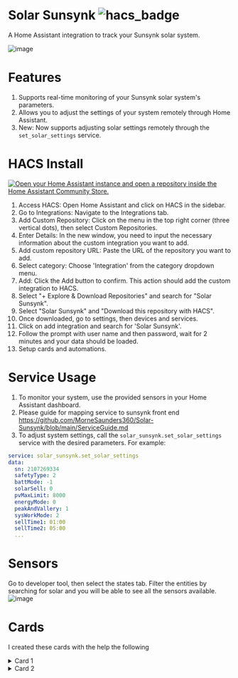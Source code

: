 # Solar Sunsynk ![hacs_badge](https://img.shields.io/badge/HACS-Custom-41BDF5.svg?style=for-the-badge)

A Home Assistant integration to track your Sunsynk solar system.

![image](https://user-images.githubusercontent.com/109594480/233388451-6bad6329-64bc-42e0-b4e9-e63eb1ae4978.png)

# Features
1. Supports real-time monitoring of your Sunsynk solar system's parameters.
2. Allows you to adjust the settings of your system remotely through Home Assistant.
3. New: Now supports adjusting solar settings remotely through the `set_solar_settings` service.

# HACS Install

[![Open your Home Assistant instance and open a repository inside the Home Assistant Community Store.](https://my.home-assistant.io/badges/hacs_repository.svg)](https://my.home-assistant.io/redirect/hacs_repository/?owner=MorneSaunders360&repository=Solar-Sunsynk&category=plugin)

1. Access HACS: Open Home Assistant and click on HACS in the sidebar.
2. Go to Integrations: Navigate to the Integrations tab.
3. Add Custom Repository: Click on the menu in the top right corner (three vertical dots), then select Custom Repositories.
4. Enter Details: In the new window, you need to input the necessary information about the custom integration you want to add.
5. Add custom repository URL: Paste the URL of the repository you want to add.
6. Select category: Choose 'Integration' from the category dropdown menu.
7. Add: Click the Add button to confirm. This action should add the custom integration to HACS.
8. Select "+ Explore & Download Repositories" and search for "Solar Sunsynk".
9. Select "Solar Sunsynk" and "Download this repository with HACS".
10. Once downloaded, go to settings, then devices and services.
11. Click on add integration and search for 'Solar Sunsynk'.
12. Follow the prompt with user name and then password, wait for 2 minutes and your data should be loaded.
13. Setup cards and automations.

# Service Usage
1. To monitor your system, use the provided sensors in your Home Assistant dashboard.
2. Please guide for mapping service to sunsynk front end
https://github.com/MorneSaunders360/Solar-Sunsynk/blob/main/ServiceGuide.md
3. To adjust system settings, call the `solar_sunsynk.set_solar_settings` service with the desired parameters. For example:
```yaml
service: solar_sunsynk.set_solar_settings
data:
  sn: 2107269334
  safetyType: 2
  battMode: -1
  solarSell: 0
  pvMaxLimit: 8000
  energyMode: 0
  peakAndVallery: 1
  sysWorkMode: 2
  sellTime1: 01:00
  sellTime2: 05:00
  ...
```

# Sensors
 Go to developer tool, then select the states tab. Filter the entities by searching for solar and you will be able to see all the sensors available.
 ![image](https://user-images.githubusercontent.com/109594480/233350555-f44916c6-9522-4cb0-9994-9d195711cd99.png)
 
# Cards
I created these cards with the help the following
    
<details>
  <summary>Card 1</summary>

[Code](examples/card1.yaml)  
![image](https://user-images.githubusercontent.com/109594480/233350917-932c02d2-3e9d-4982-a589-47d440dafd3b.png)
</details>

<details>
  <summary>Card 2</summary>

[Code](examples/card2.yaml)  
![image](https://user-images.githubusercontent.com/109594480/233388223-9298c90e-aa48-45d3-9a07-3ed51ac25265.png)
</details>
